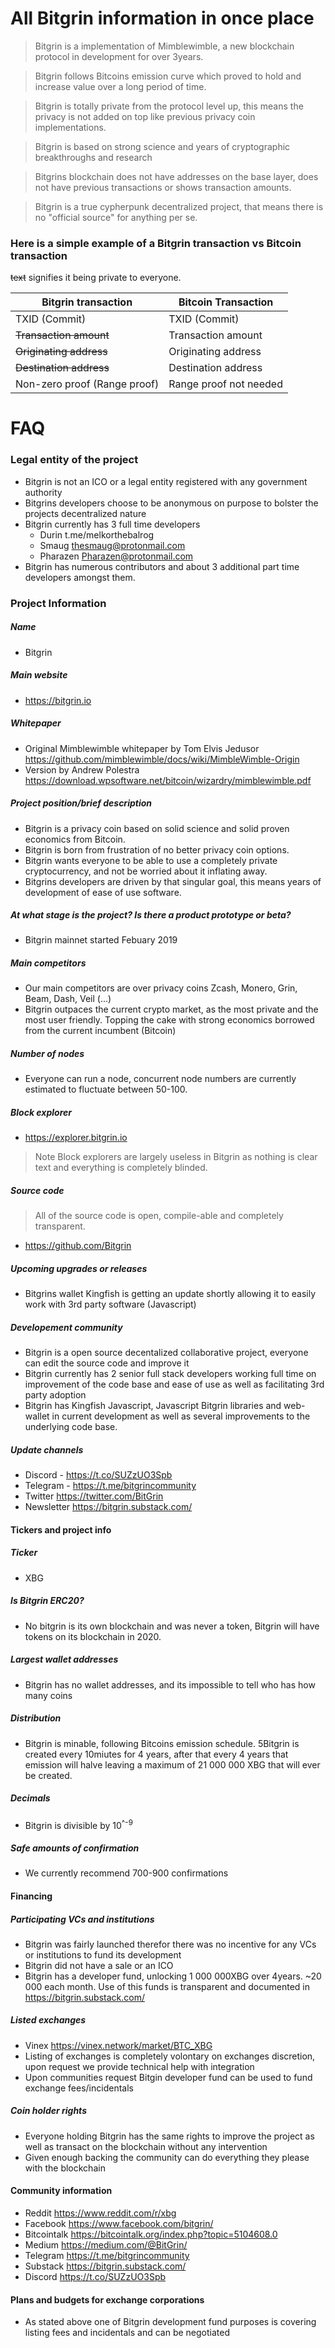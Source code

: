 # All Bitgrin information in once place




   > Bitgrin is a implementation of Mimblewimble, a new blockchain protocol in development for over 3years.
   
   > Bitgrin follows Bitcoins emission curve which proved to hold and increase value over a long period of time.
   
   > Bitgrin is totally private from the protocol level up, this means the privacy is not added on top like previous privacy coin implementations.
   
   > Bitgrin is based on strong science and years of cryptographic breakthroughs and research 
   
  > Bitgrins blockchain does not have addresses on the base layer, does not have previous transactions or shows transaction amounts.
  
  > Bitgrin is a true cypherpunk decentralized project, that means there is no "official source" for anything per se.

### Here is a simple example of a Bitgrin transaction vs Bitcoin transaction 
~~text~~ signifies it being private to everyone.

| Bitgrin transaction | Bitcoin Transaction |
| ------------- |  ------------- |
|TXID (Commit) | TXID (Commit)
|~~Transaction amount~~| Transaction amount|
|~~Originating address~~| Originating address|
|~~Destination address~~| Destination address|
|Non-zero proof (Range proof)| Range proof not needed|


# FAQ

### Legal entity of the project
  - Bitgrin is not an ICO or a legal entity registered with any government authority
  - Bitgrins developers choose to be anonymous on purpose to bolster the projects decentralized nature
  - Bitgrin currently has 3 full time developers
    - Durin t.me/melkorthebalrog
    - Smaug thesmaug@protonmail.com
    - Pharazen Pharazen@protonmail.com
- Bitgrin has numerous contributors and about 3 additional part time developers amongst them.   


### Project Information
 #####  Name 
- Bitgrin
 ##### Main website 
 - https://bitgrin.io
##### Whitepaper
  - Original Mimblewimble whitepaper by Tom Elvis Jedusor https://github.com/mimblewimble/docs/wiki/MimbleWimble-Origin
  - Version by Andrew Polestra https://download.wpsoftware.net/bitcoin/wizardry/mimblewimble.pdf
  ##### Project position/brief description

 - Bitgrin is a privacy coin based on solid science and solid proven economics from Bitcoin. 
 - Bitgrin is born from frustration of no better privacy coin options. 
 - Bitgrin wants everyone to be able to use a completely private cryptocurrency, and not be worried about it inflating away.
 - Bitgrins developers are driven by that singular goal, this means years of development of ease of use software.
 ##### At what stage is the project? Is there a product prototype or beta?
- Bitgrin mainnet started Febuary 2019
 ##### Main competitors 
- Our main competitors are over privacy coins Zcash, Monero, Grin, Beam, Dash, Veil (...)
- Bitgrin outpaces the current crypto market, as the most private and the most user friendly. Topping the cake with strong economics borrowed from the current incumbent (Bitcoin)
 ##### Number of nodes
- Everyone can run a node, concurrent node numbers are currently estimated to fluctuate between 50-100.
 ##### Block explorer
- https://explorer.bitgrin.io
> Note
> Block explorers are largely useless in Bitgrin as nothing is clear text and everything is completely blinded.
 ##### Source code
> All of the source code is open, compile-able and completely transparent.
- https://github.com/Bitgrin
 ##### Upcoming upgrades or releases
- Bitgrins wallet Kingfish is getting an update shortly allowing it to easily work with 3rd party software (Javascript)
##### Developement community
- Bitgrin is a open source decentalized collaborative project, everyone can edit the source code and improve it
- Bitgrin currently has 2 senior full stack developers working full time on improvement of the code base and ease of use as well as facilitating 3rd party adoption
- Bitgrin has Kingfish Javascript, Javascript Bitgrin libraries and web-wallet in current development as well as several improvements to the underlying code base.
 ##### Update channels
- Discord - https://t.co/SUZzUO3Spb
- Telegram - https://t.me/bitgrincommunity
- Twitter https://twitter.com/BitGrin
- Newsletter https://bitgrin.substack.com/
 #### Tickers and project info
 ##### Ticker 
- XBG
 ##### Is Bitgrin ERC20?
- No bitgrin is its own blockchain and was never a token, Bitgrin will have tokens on its blockchain in 2020.
 ##### Largest wallet addresses
- Bitgrin has no wallet addresses, and its impossible to tell who has how many coins 
 ##### Distribution
- Bitgrin is minable, following Bitcoins emission schedule. 5Bitgrin is created every 10miutes for 4 years, after that every 4 years that emission will halve leaving a maximum of 21 000 000 XBG that will ever be created.
 ##### Decimals
- Bitgrin is divisible by 10<sup>^-9</sup>
##### Safe amounts of confirmation
-  We currently recommend 700-900 confirmations 
 
 #### Financing
##### Participating VCs and institutions
- Bitgrin was fairly launched therefor there was no incentive for any VCs or institutions to fund its development
- Bitgrin did not have a sale or an ICO
- Bitgrin has a developer fund, unlocking 1 000 000XBG over 4years. ~20 000 each month. Use of this funds is transparent and documented in https://bitgrin.substack.com/
##### Listed exchanges
- Vinex https://vinex.network/market/BTC_XBG
- Listing of exchanges is completely volontary on exchanges discretion, upon request we provide technical help with integration
- Upon communities request Bitgin developer fund can be used to fund exchange fees/incidentals
##### Coin holder rights
- Everyone holding Bitgrin has the same rights to improve the project as well as transact on the blockchain without any intervention
- Given enough backing the community can do everything they please with the blockchain
#### Community information
- Reddit https://www.reddit.com/r/xbg
- Facebook https://www.facebook.com/bitgrin/
- Bitcointalk https://bitcointalk.org/index.php?topic=5104608.0
- Medium https://medium.com/@BitGrin/
- Telegram https://t.me/bitgrincommunity
- Substack https://bitgrin.substack.com/
- Discord https://t.co/SUZzUO3Spb
#### Plans and budgets for exchange corporations
- As stated above one of Bitgrin development fund purposes is covering listing fees and incidentals and can be negotiated



